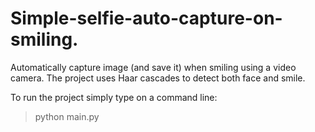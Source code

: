 # Simple-selfie-auto-capture-on-smiling.
Automatically capture image (and save it) when smiling using a video camera. The project uses Haar cascades to detect both face and smile.

To run the project simply type on a command line:
> python main.py
